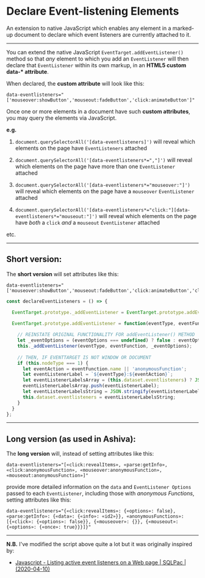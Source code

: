 # Declare Event-listening Elements
An extension to native JavaScript which enables any element in a marked-up document to declare which event listeners are currently attached to it.
________

You can extend the native JavaScript `EventTarget.addEventListener()` method so that *any* element to which you add an `EventListener` will then declare that `EventListener` within its own markup, in an **HTML5 custom data-\* attribute**.

When declared, the **custom attribute** will look like this:

    data-eventlisteners="['mouseover:showButton','mouseout:fadeButton','click:animateButton']"

Once one or more elements in a document have such **custom attributes**, you may query the elements via JavaScript.

**e.g.**

 1. `document.querySelectorAll('[data-eventlisteners]')` will reveal which elements on the page have `EventListeners` attached

 2. `document.querySelectorAll('[data-eventlisteners*=","]')` will reveal which elements on the page have more than one `EventListener` attached

 3. `document.querySelectorAll('[data-eventlisteners*="mouseover:"]')` will reveal which elements on the page have a `mouseover` `EventListener` attached

 4. `document.querySelectorAll('[data-eventlisteners*="click:"][data-eventlisteners*="mouseout:"]')` will reveal which elements on the page have *both* a `click` *and* a `mouseout` `EventListener` attached

etc.

_______

## Short version:
The **short version** will set attributes like this:

    data-eventlisteners="['mouseover:showButton','mouseout:fadeButton','click:animateButton','click:anonymousFunction']"

```js
const declareEventListeners = () => {

  EventTarget.prototype._addEventListener = EventTarget.prototype.addEventListener;

  EventTarget.prototype.addEventListener = function(eventType, eventFunction, eventOptions) {
  
    // REINSTATE ORIGINAL FUNCTIONALITY FOR addEventListener() METHOD
    let _eventOptions = (eventOptions === undefined) ? false : eventOptions;
    this._addEventListener(eventType, eventFunction, _eventOptions);
   
    // THEN, IF EVENTTARGET IS NOT WINDOW OR DOCUMENT
    if (this.nodeType === 1) {
      let eventAction = eventFunction.name || 'anonymousFunction';
      let eventListenerLabel = `${eventType}:${eventAction}`;
      let eventListenerLabelsArray = (this.dataset.eventlisteners) ? JSON.parse(this.dataset.eventlisteners.replaceAll( "'", '"')) : [];
      eventListenerLabelsArray.push(eventListenerLabel);
      let eventListenerLabelsString = JSON.stringify(eventListenerLabelsArray).replaceAll('"', "'");
      this.dataset.eventlisteners = eventListenerLabelsString;
    }
  }
};
```

_______

## Long version (as used in Ashiva):
The **long version** will, instead of setting attributes like this:
    
    data-eventlisteners="[«click:revealItems», «parse:getInfo», «click:anonymousFunction», «mouseover:anonymousFunction», «mouseout:anonymousFunction»]"
    
provide more detailed information on the `data` and `EventListener Options` passed to each `EventListener`, including those with *anonymous Functions*, setting attributes like this:
    
    data-eventlisteners="{«click:revealItems»: {«options»: false}, «parse:getInfo»: {«data»: {«info»: «id2»}}, «anonymousFunctions»: [{«click»: {«options»: false}}, {«mouseover»: {}}, {«mouseout»: {«options»: {«once»: true}}}]}"
    
_______

**N.B.** I've modified the script above quite a lot but it was originally inspired by:

 - [Javascript - Listing active event listeners on a Web page | SQLPac | (2020-04-10)](https://www.sqlpac.com/en/documents/javascript-listing-active-event-listeners.html)
